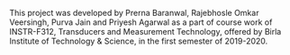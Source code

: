 This project was developed by Prerna Baranwal, Rajebhosle Omkar Veersingh, Purva Jain and Priyesh Agarwal as a part of course work of INSTR-F312,
Transducers and Measurement Technology, offered by Birla Institute of Technology & Science, in the first semester of 2019-2020. 

